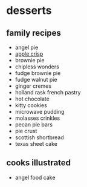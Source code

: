 # desserts

## family recipes
- angel pie
- [apple crisp](template.md)
- brownie pie
- chipless wonders
- fudge brownie pie
- fudge walnut pie
- ginger cremes
- holland rask french pastry
- hot chocolate
- kitty cookies
- microwave pudding
- molasses crinkles
- pecan pie bars
- pie crust
- scottish shortbread
- texas sheet cake


## cooks illustrated
- angel food cake
